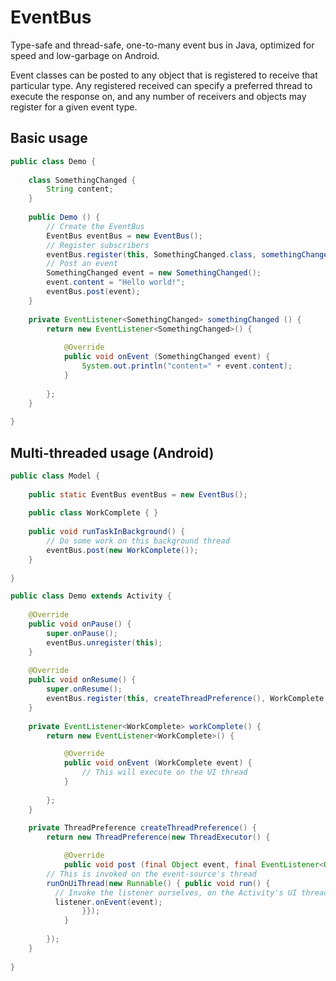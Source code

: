 EventBus
========

Type-safe and thread-safe, one-to-many event bus in Java, optimized for speed and low-garbage on Android.

Event classes can be posted to any object that is registered to receive that particular type. Any registered received can specify a preferred thread to execute the response on, and any number of receivers and objects may register for a given event type.

## Basic usage
```java
public class Demo {
  
	class SomethingChanged {
		String content;
	}
	
	public Demo () {
		// Create the EventBus
		EventBus eventBus = new EventBus();
		// Register subscribers
		eventBus.register(this, SomethingChanged.class, somethingChanged());
		// Post an event
		SomethingChanged event = new SomethingChanged();
		event.content = "Hello world!";
		eventBus.post(event);
	}
	
	private EventListener<SomethingChanged> somethingChanged () {
		return new EventListener<SomethingChanged>() {
			
			@Override
			public void onEvent (SomethingChanged event) {
				System.out.println("content=" + event.content);
			}
			
		};
	}
	
}
```

## Multi-threaded usage (Android)
```java
public class Model {
  
	public static EventBus eventBus = new EventBus();
	
	public class WorkComplete { }
	
	public void runTaskInBackground() {
		// Do some work on this background thread
		eventBus.post(new WorkComplete());
	}
	
}

public class Demo extends Activity {
	
	@Override
	public void onPause() {
		super.onPause();
		eventBus.unregister(this);
	}
	
	@Override
	public void onResume() {
		super.onResume();
		eventBus.register(this, createThreadPreference(), WorkComplete.class, workComplete());
	}
	
	private EventListener<WorkComplete> workComplete() {
		return new EventListener<WorkComplete>() {

			@Override
			public void onEvent (WorkComplete event) {
				// This will execute on the UI thread
			}
			
		};
	}
	
	private ThreadPreference createThreadPreference() {
		return new ThreadPreference(new ThreadExecutor() {

			@Override
			public void post (final Object event, final EventListener<Object> listener) {
        // This is invoked on the event-source's thread
        runOnUiThread(new Runnable() { public void run() {
          // Invoke the listener ourselves, on the Activity's UI thread
          listener.onEvent(event);
				}});
			}
			
		});
	}
	
}
```
